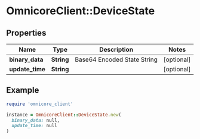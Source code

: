 # OmnicoreClient::DeviceState

## Properties

| Name | Type | Description | Notes |
| ---- | ---- | ----------- | ----- |
| **binary_data** | **String** | Base64 Encoded State String | [optional] |
| **update_time** | **String** |  | [optional] |

## Example

```ruby
require 'omnicore_client'

instance = OmnicoreClient::DeviceState.new(
  binary_data: null,
  update_time: null
)
```

